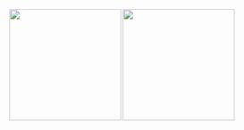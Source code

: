 <div>
  <a>
    <img height=200 align="left" src="https://github-readme-stats.vercel.app/api?username=cmalagacode&show_icons=true&theme=tokyonight" />
  </a>
  <a>
    <img height=200 align="center" src="https://github-readme-stats.vercel.app/api/top-langs/?username=cmalagacode&theme=tokyonight" />
  </a>
</div>

